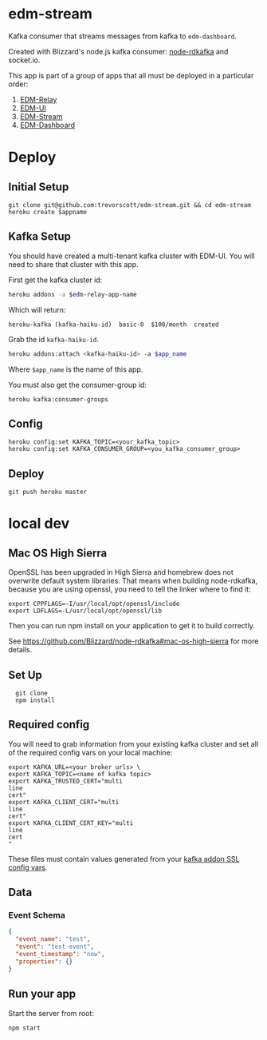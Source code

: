# edm-stream

Kafka consumer that streams messages from kafka to `edm-dashboard`.

Created with Blizzard's node.js kafka consumer: [node-rdkafka](https://github.com/Blizzard/node-rdkafka) and socket.io.

This app is part of a group of apps that all must be deployed in a particular order:

1. [EDM-Relay](https://github.com/trevorscott/edm-relay)
1. [EDM-UI](https://github.com/trevorscott/edm-ui)
1. [EDM-Stream](https://github.com/trevorscott/edm-stream)
1. [EDM-Dashboard](https://github.com/trevorscott/edm-dashboard)

# Deploy

## Initial Setup

```
git clone git@github.com:trevorscott/edm-stream.git && cd edm-stream
heroku create $appname
```

## Kafka Setup

You should have created a multi-tenant kafka cluster with EDM-UI. You will need to share that cluster with this app. 

First get the kafka cluster id:

```bash
heroku addons -a $edm-relay-app-name
```
Which will return:

```
heroku-kafka (kafka-haiku-id)  basic-0  $100/month  created
```

Grab the id `kafka-haiku-id`.

```bash
heroku addons:attach <kafka-haiku-id> -a $app_name
```

Where `$app_name` is the name of this app.

You must also get the consumer-group id:

```
heroku kafka:consumer-groups
```

## Config
```
heroku config:set KAFKA_TOPIC=<your_kafka_topic>
heroku config:set KAFKA_CONSUMER_GROUP=<you_kafka_consumer_group>
```

## Deploy

```
git push heroku master
```

# local dev

## Mac OS High Sierra

OpenSSL has been upgraded in High Sierra and homebrew does not overwrite default system libraries. That means when building node-rdkafka, because you are using openssl, you need to tell the linker where to find it:

```
export CPPFLAGS=-I/usr/local/opt/openssl/include
export LDFLAGS=-L/usr/local/opt/openssl/lib
```

Then you can run npm install on your application to get it to build correctly.

See https://github.com/Blizzard/node-rdkafka#mac-os-high-sierra for more details.

## Set Up
```
  git clone 
  npm install
```

## Required config

You will need to grab information from your existing kafka cluster and set all of the required config vars on your local machine:

```
export KAFKA_URL=<your broker urls> \
export KAFKA_TOPIC=<name of kafka topic>
export KAFKA_TRUSTED_CERT="multi
line 
cert"
export KAFKA_CLIENT_CERT="multi
line
cert"
export KAFKA_CLIENT_CERT_KEY="multi
line
cert
"
```

These files must contain values generated from your [kafka addon SSL config vars](https://devcenter.heroku.com/articles/kafka-on-heroku#connecting-to-a-kafka-cluster).

## Data

### Event Schema

```json
{
  "event_name": "test",
  "event": "test-event",
  "event_timestamp": "now",
  "properties": {}
}
```

## Run your app

Start the server from root:

```
npm start
```

